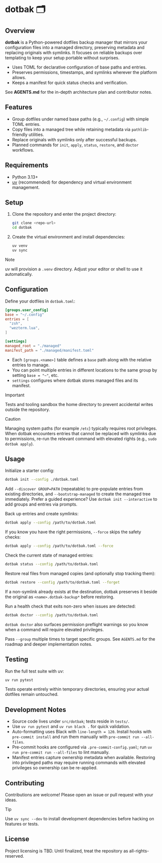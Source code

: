 # dotbak 🗂️

## Overview
**dotbak** is a Python-powered dotfiles backup manager that mirrors your configuration files into a managed directory, preserving metadata and replacing originals with symlinks. It focuses on reliable backups over templating to keep your setup portable without surprises.

- Uses TOML for declarative configuration of base paths and entries.
- Preserves permissions, timestamps, and symlinks wherever the platform allows.
- Keeps a manifest for quick status checks and verification.

See **AGENTS.md** for the in-depth architecture plan and contributor notes.

## Features
- Group dotfiles under named base paths (e.g., `~/.config`) with simple TOML entries.
- Copy files into a managed tree while retaining metadata via `pathlib`-friendly utilities.
- Replace originals with symlinks only after successful backups.
- Planned commands for `init`, `apply`, `status`, `restore`, and `doctor` workflows.

## Requirements
- Python 3.13+
- [uv](https://github.com/astral-sh/uv) (recommended) for dependency and virtual environment management.

## Setup
1. Clone the repository and enter the project directory:
   ```sh
   git clone <repo-url>
   cd dotbak
   ```

2. Create the virtual environment and install dependencies:
   ```sh
   uv venv
   uv sync
   ```

> [!NOTE]
> uv will provision a `.venv` directory. Adjust your editor or shell to use it automatically.

## Configuration
Define your dotfiles in `dotbak.toml`:

```toml
[groups.user_config]
base = "~/.config"
entries = [
  "zsh",
  "wezterm.lua",
]

[settings]
managed_root = "./managed"
manifest_path = "./managed/manifest.toml"
```

- Each `[groups.<name>]` table defines a `base` path along with the relative entries to manage.
- You can point multiple entries in different locations to the same group by setting `base = "~"`, etc.
- `settings` configures where dotbak stores managed files and its manifest.

> [!IMPORTANT]
> Tests and tooling sandbox the home directory to prevent accidental writes outside the repository.

> [!CAUTION]
> Managing system paths (for example `/etc`) typically requires root privileges. When dotbak encounters entries that cannot be replaced with symlinks due to permissions, re-run the relevant command with elevated rights (e.g., `sudo dotbak apply`).

## Usage
Initialize a starter config:

```sh
dotbak init --config ./dotbak.toml
```

Add `--discover GROUP=PATH` (repeatable) to pre-populate entries from existing directories, and `--bootstrap-managed` to create the managed tree immediately.
Prefer a guided experience? Use `dotbak init --interactive` to add groups and entries via prompts.

Back up entries and create symlinks:

```sh
dotbak apply --config /path/to/dotbak.toml
```

If you know you have the right permissions, `--force` skips the safety checks:

```sh
dotbak apply --config /path/to/dotbak.toml --force
```

Check the current state of managed entries:

```sh
dotbak status --config /path/to/dotbak.toml
```

Restore real files from managed copies (and optionally stop tracking them):

```sh
dotbak restore --config /path/to/dotbak.toml --forget
```

If a non-symlink already exists at the destination, dotbak preserves it beside the original as `<name>.dotbak-backup*` before restoring.

Run a health check that exits non-zero when issues are detected:

```sh
dotbak doctor --config /path/to/dotbak.toml
```

`dotbak doctor` also surfaces permission preflight warnings so you know when a command will require elevated privileges.

Pass `--group` multiple times to target specific groups. See `AGENTS.md` for the roadmap and deeper implementation notes.

## Testing
Run the full test suite with uv:

```sh
uv run pytest
```

Tests operate entirely within temporary directories, ensuring your actual dotfiles remain untouched.

## Development Notes
- Source code lives under `src/dotbak`; tests reside in `tests/`.
- Use `uv run pytest` and `uv run black .` for quick validation.
- Auto-formatting uses Black with `line-length = 120`. Install hooks with `pre-commit install` and run them manually with `pre-commit run --all-files`.
- Pre-commit hooks are configured via `.pre-commit-config.yaml`; run `uv run pre-commit run --all-files` to lint manually.
- Manifest entries capture ownership metadata when available. Restoring into privileged paths may require running commands with elevated privileges so ownership can be re-applied.

## Contributing
Contributions are welcome! Please open an issue or pull request with your ideas.

> [!TIP]
> Use `uv sync --dev` to install development dependencies before hacking on features or tests.

## License
Project licensing is TBD. Until finalized, treat the repository as all-rights-reserved.
